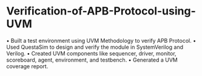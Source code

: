 # Verification-of-APB-Protocol-using-UVM
  • Built a test environment using UVM Methodology to verify APB Protocol.
  • Used QuestaSim to design and verify the module in SystemVerilog and Verilog.
  • Created UVM components like sequencer, driver, monitor, scoreboard, agent, environment, and testbench.
  • Generated a UVM coverage report.
